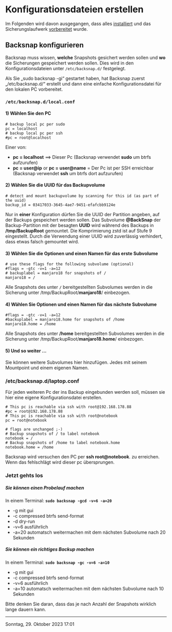 # Konfigurationsdateien erstellen
Im Folgenden wird davon ausgegangen, dass alles [installiert](install_de.md) und das Sicherungslaufwerk [vorbereitet](device_de.md) wurde.

## Backsnap konfigurieren
Backsnap muss wissen, **welche** Snapshots gesichert werden sollen und **wo** die Sicherungen gespeichert werden sollen. Dies wird in den Konfigurationsdateien unter `/etc/backsnap.d/` festgelegt.

Als Sie „sudo backsnap -gi“ gestartet haben, hat Backsnap zuerst „/etc/backsnap.d/“ erstellt und dann eine einfache Konfigurationsdatei für den lokalen PC vorbereitet.

### `/etc/backsnap.d/local.conf`

#### 1) Wählen Sie den **PC**
```
# backup local pc per sudo
pc = localhost
# backup local pc per ssh
#pc = root@localhost
```
Einer von:
* **pc = localhost** ==> Dieser Pc (Backsnap verwendet **sudo** um btrfs aufzurufen)
* **pc = user@ip** or **pc = user@name** = Der Pc ist per SSH erreichbar (Backsnap verwendet **ssh** um btrfs dort aufzurufen)

#### 2) Wählen Sie die UUID für das **Backupvolume**
```
# detect and mount backupvolume by scanning for this id (as part of the uuid)
backup_id = 03417033-3645-4ae7-9451-efafcbb9124e
```
Nur in **einer** Konfiguration dürfen Sie die UUID der Partition angeben, auf der Backups gespeichert werden sollen.
Das Subvolume **@BackSnap** der Backup-Partition mit der besagten **UUID** wird während des Backups in **/tmp/BackupRoot** gemountet. Die Komprimierung zstd ist auf Stufe 9 eingestellt. Durch die Verwendung einer UUID wird zuverlässig verhindert, dass etwas falsch gemountet wird.

#### 3) Wählen Sie die Optionen und einen Namen für das erste Subvolume
```
# use these flags for the following subvolume (optional)
#flags = -gtc -v=1 -a=12
# backuplabel = manjaro18 for snapshots of /
manjaro18 = /
```
Alle Snapshots des unter **`/`** bereitgestellten Subvolumes werden in die Sicherung unter /tmp/BackupRoot/**manjaro18**/ einbezogen.

#### 4) Wählen Sie Optionen und einen Namen für das nächste Subvolume
```
#flags = -gtc -v=1 -a=12 
#backuplabel = manjaro18.home for snapshots of /home
manjaro18.home = /home
```
Alle Snapshots des unter **/home** bereitgestellten Subvolumes werden in die Sicherung unter /tmp/BackupRoot/**manjaro18.home**/ einbezogen.

#### 5) Und so weiter ...
Sie können weitere Subvolumes hier hinzufügen. Jedes mit seinem Mountpoint und einem eigenen Namen.

### /etc/backsnap.d/laptop.conf
Für jeden weiteren Pc der ins Backup eingebunden werden soll, müssen sie hier eine eigene Konfigurationsdatei erstellen.
```
# This pc is reachable via ssh with root@192.168.178.88
#pc = root@192.168.178.88
# This pc is reachable via ssh with root@notebook
pc = root@notebook

# flags are unchanged ;-)
# Backup snapshots of / to label notebook
notebook = /
# Backup snapshots of /home to label notebook.home
notebook.home = /home
```
Backsnap wird versuchen den PC per **ssh root@notebook**. zu erreichen. Wenn das fehlschlägt wird dieser pc übersprungen. 

### Jetzt gehts los

##### Sie können einen Probelauf machen
In einem Terminal: **`sudo backsnap -gcd -v=6 -a=20`**
* -g mit gui
* -c compressed btrfs send-format
* -d dry-run
* -v=6 ausführlich
* -a=20 automatsch weitermachen mit dem nächsten Subvolume nach 20 Sekunden

##### Sie können ein richtiges Backup machen
In einem Terminal: **`sudo backsnap -gc -v=6 -a=10`**
* -g mit gui
* -c compressed btrfs send-format
* -v=6 ausführlich
* -a=10 automatsch weitermachen mit dem nächsten Subvolume nach 10 Sekunden

Bitte denken Sie daran, dass das je nach Anzahl der Snapshots wirklich lange dauern kann.

----

Sonntag, 29. Oktober 2023 17:01 